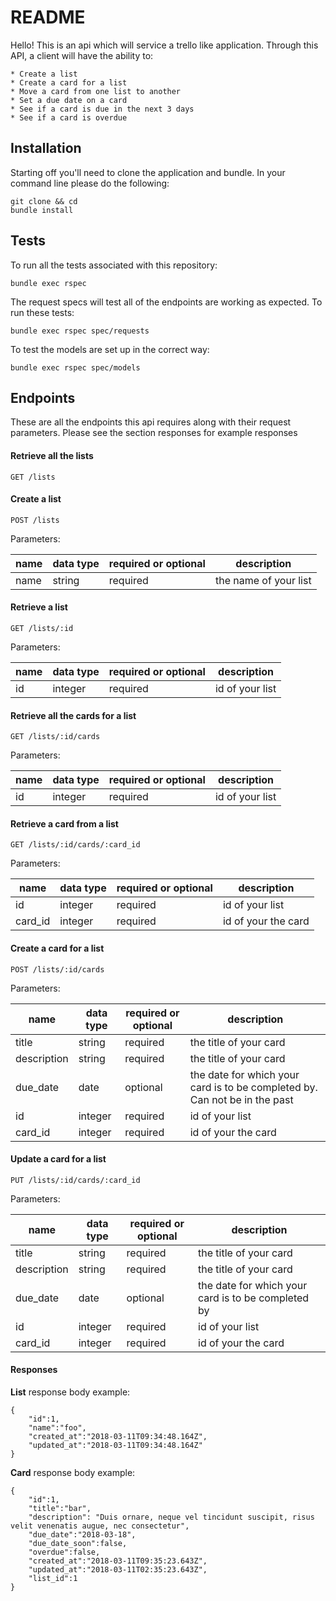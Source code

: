 # README

Hello! This is an api which will service a trello like application. Through this API, a client will have the ability to:

    * Create a list
    * Create a card for a list
    * Move a card from one list to another
    * Set a due date on a card
    * See if a card is due in the next 3 days
    * See if a card is overdue

## Installation

Starting off you'll need to clone the application and bundle. In your command line please do the following:

    git clone && cd 
    bundle install
    
## Tests
    
To run all the tests associated with this repository:
    
    bundle exec rspec
    
The request specs will test all of the endpoints are working as expected. To run these tests:
    
    bundle exec rspec spec/requests
    
To test the models are set up in the correct way:
    
    bundle exec rspec spec/models
    
## Endpoints

These are all the endpoints this api requires along with their request parameters. Please see the section responses for
example responses

#### Retrieve all the lists
    GET /lists

#### Create a list
    POST /lists
    
Parameters:

 | name | data type | required or optional | description |
 | ---- | --------- | -------------------- | ----------- |
 | name | string    | required             | the name of your list |
    
#### Retrieve a list
    GET /lists/:id    
     
Parameters:
    
 | name | data type | required or optional | description |
 | ---- | --------- | -------------------- | ----------- |
 | id | integer | required | id of your list |
    
#### Retrieve all the cards for a list
    GET /lists/:id/cards
    
Parameters:
    
| name | data type | required or optional | description |
| ---- | --------- | -------------------- |          --- |
| id | integer | required | id of your list |
        
#### Retrieve a card from a list
    GET /lists/:id/cards/:card_id       
     
Parameters:
    
| name | data type | required or optional | description |
| ---- | --------- | -------------------- | ----------- |
| id | integer | required | id of your list |
| card_id | integer | required | id of your the card|
    
        
#### Create a card for a list
    POST /lists/:id/cards

Parameters:

| name | data type | required or optional | description |
| ---- | --------- | -------------------- | ----------- |
| title | string    | required             | the title of your card |
| description | string    | required             | the title of your card |
| due_date | date    | optional             | the date for which your card is to be completed by. Can not be in the past |
| id | integer | required | id of your list |
| card_id | integer | required | id of your the card|

    
#### Update a card for a list
        
    PUT /lists/:id/cards/:card_id
    
Parameters:

| name | data type | required or optional | description |
| ---- | --------- | -------------------- | ----------- |
| title | string    | required             | the title of your card |
| description | string    | required             | the title of your card |
| due_date | date    | optional             | the date for which your card is to be completed by |
| id | integer | required | id of your list |
| card_id | integer | required | id of your the card|
    
#### Responses
    
**List** response body example:
    
    { 
        "id":1,
        "name":"foo",
        "created_at":"2018-03-11T09:34:48.164Z",
        "updated_at":"2018-03-11T09:34:48.164Z"
    }
    
**Card** response body example:

    {
        "id":1,
        "title":"bar",
        "description": "Duis ornare, neque vel tincidunt suscipit, risus velit venenatis augue, nec consectetur",
        "due_date":"2018-03-18",
        "due_date_soon":false,
        "overdue":false,
        "created_at":"2018-03-11T09:35:23.643Z",
        "updated_at":"2018-03-11T02:35:23.643Z",
        "list_id":1
    }
    
